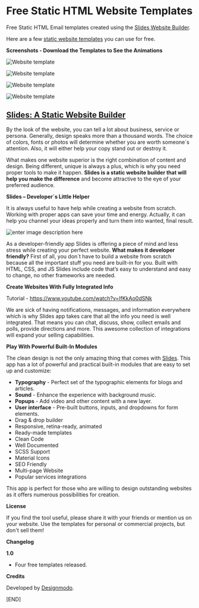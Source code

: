 # Free Static HTML Website Templates
Free Static HTML Email templates created using the [Slides Website Builder](https://designmodo.com/slides/).

Here are a few [static website templates](https://designmodo.com/static-website-templates/) you can use for free.

**Screenshots - Download the Templates to See the Animations**

![Website template](https://raw.githubusercontent.com/designmodo/html-website-templates/master/images/template-screenshot.jpg)

![Website template](https://raw.githubusercontent.com/designmodo/html-website-templates/master/images/template-screenshot2.jpg)

![Website template](https://raw.githubusercontent.com/designmodo/html-website-templates/master/images/template-screenshot3.jpg)

![Website template](https://raw.githubusercontent.com/designmodo/html-website-templates/master/images/template-screenshot4.jpg)


## [Slides: A Static Website Builder](https://designmodo.com/slides/)

By the look of the website, you can tell a lot about business, service or persona. Generally, design speaks more than a thousand words. The choice of colors, fonts or photos will determine whether you are worth someone´s attention. Also, it will either help your copy stand out or destroy it.

What makes one website superior is the right combination of content and design. Being different, unique is always a plus, which is why you need proper tools to make it happen. **Slides is a static website builder that will help you make the difference** and become attractive to the eye of your preferred audience.

**Slides – Developer´s Little Helper**

It is always useful to have help while creating a website from scratch. Working with proper apps can save your time and energy. Actually, it can help you channel your ideas properly and turn them into wanted, final result.

![enter image description here](https://cdn-images-1.medium.com/max/1600/1*-4hGnCc58E-7E8YCEILNrQ.gif)

As a developer-friendly app Slides is offering a piece of mind and less stress while creating your perfect website. **What makes it developer friendly?** First of all, you don´t have to build a website from scratch because all the important stuff you need are built-in for you. Built with HTML, CSS, and JS Slides include code that’s easy to understand and easy to change, no other frameworks are needed.

**Create Websites With Fully Integrated Info**

Tutorial - https://www.youtube.com/watch?v=IfKkAo0dSNk

We are sick of having notifications, messages, and information everywhere which is why Slides app takes care that all the info you need is well integrated. That means you can chat, discuss, show, collect emails and polls, provide directions and more. This awesome collection of integrations will expand your selling capabilities.

**Play With Powerful Built-In Modules**

The clean design is not the only amazing thing that comes with [Slides](https://designmodo.com/slides/). This app has a lot of powerful and practical built-in modules that are easy to set up and customize:

 - **Typography** - Perfect set of the typographic elements for blogs    and articles.
 - **Sound** - Enhance the experience with background music.
 - **Popups** - Add video and other content with a new layer.
 - **User interface** - Pre-built buttons, inputs, and dropdowns for form elements.
 -  Drag & drop builder
 -  Responsive, retina-ready, animated
 -  Ready-made templates
 -  Clean Code
 -  Well Documented
 -  SCSS Support
 -  Material Icons
 -  SEO Friendly
 -  Multi-page Website
 -  Popular services integrations

This app is perfect for those who are willing to design outstanding websites as it offers numerous possibilities for creation.

**License**

If you find the tool useful, please share it with your friends or mention us on your website. Use the templates for personal or commercial projects, but don't sell them!

**Changelog**

**1.0**

- Four free templates released.

**Credits**

Developed by [Designmodo](https://designmodo.com).

[END]
